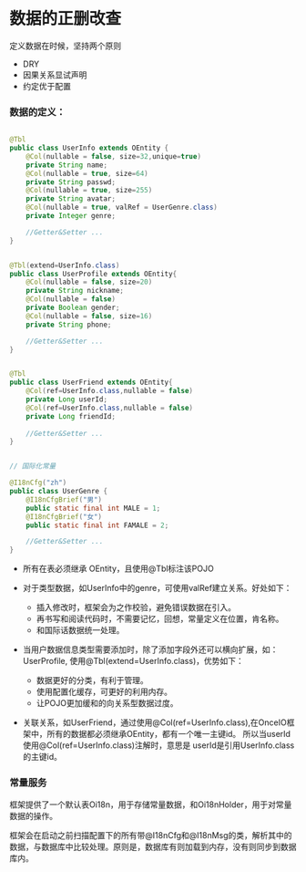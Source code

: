 # 数据的正删改查

定义数据在时候，坚持两个原则 
* DRY 
* 因果关系显试声明
* 约定优于配置


### 数据的定义：

```java

@Tbl
public class UserInfo extends OEntity {
    @Col(nullable = false, size=32,unique=true)
	private String name;
    @Col(nullable = true, size=64)
    private String passwd;
    @Col(nullable = true, size=255)
    private String avatar;
    @Col(nullable = true, valRef = UserGenre.class)
    private Integer genre;

	//Getter&Setter ...
}


@Tbl(extend=UserInfo.class)
public class UserProfile extends OEntity{
    @Col(nullable = false, size=20)
	private String nickname;
    @Col(nullable = false)
	private Boolean gender;
    @Col(nullable = false, size=16)
	private String phone;

	//Getter&Setter ...
}


@Tbl
public class UserFriend extends OEntity{
	@Col(ref=UserInfo.class,nullable = false)
	private Long userId;
	@Col(ref=UserInfo.class,nullable = false)
	private Long friendId;
	
	//Getter&Setter ...
}


// 国际化常量

@I18nCfg("zh")
public class UserGenre {
	@I18nCfgBrief("男")
	public static final int MALE = 1;
	@I18nCfgBrief("女")
	public static final int FAMALE = 2;

	//Getter&Setter ...
}

```

* 所有在表必须继承 OEntity，且使用@Tbl标注该POJO
* 对于类型数据，如UserInfo中的genre，可使用valRef建立关系。好处如下：
	* 插入修改时，框架会为之作校验，避免错误数据在引入。
	* 再书写和阅读代码时，不需要记忆，回想，常量定义在位置，肯名称。
	* 和国际话数据统一处理。  
* 当用户数据信息类型需要添加时，除了添加字段外还可以横向扩展，如：UserProfile, 使用@Tbl(extend=UserInfo.class)，优势如下：
	* 数据更好的分类，有利于管理。
	* 使用配置化缓存，可更好的利用内存。
	* 让POJO更加缓和的向关系型数据过度。

* 关联关系，如UserFriend，通过使用@Col(ref=UserInfo.class),在OnceIO框架中，所有的数据都必须继承OEntity，都有一个唯一主键id。
所以当userId使用@Col(ref=UserInfo.class)注解时，意思是 userId是引用UserInfo.class的主键id。



### 常量服务

框架提供了一个默认表Oi18n，用于存储常量数据，和Oi18nHolder，用于对常量数据的操作。

框架会在启动之前扫描配置下的所有带@I18nCfg和@I18nMsg的类，解析其中的数据，与数据库中比较处理。原则是，数据库有则加载到内存，没有则同步到数据库内。
